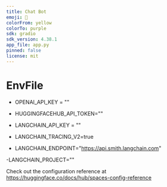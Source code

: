 ```yaml
---
title: Chat Bot
emoji: 💬
colorFrom: yellow
colorTo: purple
sdk: gradio
sdk_version: 4.38.1
app_file: app.py
pinned: false
license: mit
---
```


# EnvFile
- OPENAI_API_KEY = ""

- HUGGINGFACEHUB_API_TOKEN=""

- LANGCHAIN_API_KEY = ""

- LANGCHAIN_TRACING_V2=true

- LANGCHAIN_ENDPOINT="https://api.smith.langchain.com"

-LANGCHAIN_PROJECT=""

Check out the configuration reference at https://huggingface.co/docs/hub/spaces-config-reference
